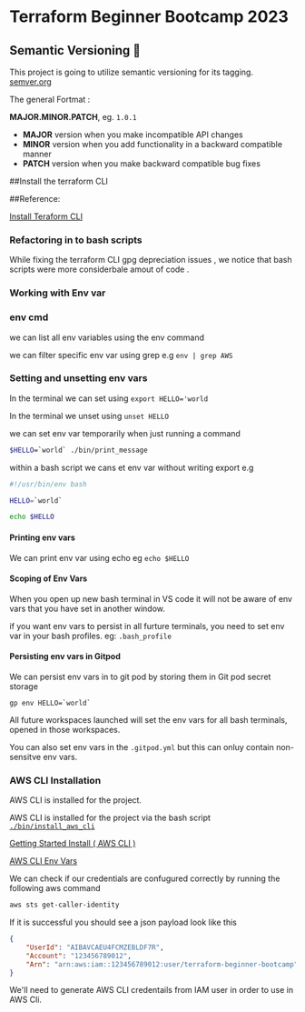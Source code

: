 # Terraform Beginner Bootcamp 2023

## Semantic Versioning :mage:
This project is going to utilize semantic versioning for its tagging.
[semver.org](https://semver.org/)

The general Fortmat : 

**MAJOR.MINOR.PATCH**, eg. `1.0.1`
- **MAJOR** version when you make incompatible API changes
- **MINOR** version when you add functionality in a backward compatible manner
- **PATCH** version when you make backward compatible bug fixes

##Install the terraform CLI

##Reference:

[Install Teraform CLI](https://developer.hashicorp.com/terraform/tutorials/aws-get-started/install-cli#install-cli)

### Refactoring in to bash scripts 

While fixing the terraform CLI gpg depreciation  issues , we notice  that bash scripts were more considerbale amout of code .

### Working with Env var

### env cmd
we can list all env variables using the env command 

we can filter specific env var using grep e.g `env | grep AWS`

### Setting and unsetting env vars

In the terminal we can set using `export HELLO='world`

In the terminal we unset using `unset HELLO`

we can set env var temporarily when just running a command 

```sh
$HELLO=`world` ./bin/print_message
```
within a bash script we cans et env var without writing export e.g

```sh
#!/usr/bin/env bash

HELLO=`world`

echo $HELLO
```

#### Printing env vars

We can print env var using echo eg `echo $HELLO`

#### Scoping of Env Vars

When you open up new bash terminal in VS code  it will not be aware of env vars that you have set in another window.

if you want env vars to persist in all furture terminals, you need to set env var in your bash profiles. eg: `.bash_profile`

#### Persisting env vars in Gitpod 

We can persist env vars in to git pod by storing them in Git pod secret storage 

```
gp env HELLO=`world`
```

All future workspaces launched will set the env vars for all bash terminals, opened in those workspaces.

You can also set env vars in the `.gitpod.yml` but this can onluy contain non-sensitve env vars.


### AWS CLI Installation 

AWS CLI is installed for the project.

AWS CLI is installed for the project via the bash script [`./bin/install_aws_cli`](./bin/install_aws_cli.sh)

[Getting Started Install ( AWS CLI ) ](https://docs.aws.amazon.com/cli/latest/userguide/getting-started-install.html)

[AWS CLI Env Vars](https://docs.aws.amazon.com/cli/latest/userguide/cli-configure-envvars.html)

We can check if our credentials are confugured correctly by running the following aws command
```sh
aws sts get-caller-identity
```

If it is successful you should see a json payload look like this

```json
{
    "UserId": "AIBAVCAEU4FCMZEBLDF7R",
    "Account": "123456789012",
    "Arn": "arn:aws:iam::123456789012:user/terraform-beginner-bootcamp"
}
```

We'll need to generate AWS CLI credentails from IAM user in order to use in AWS Cli.